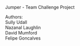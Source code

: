 Jumper - Team Challenge Project

Authors:  
Sully Udall  
Nazanal Laughlin  
David Mumford  
Felipe Goncalves
